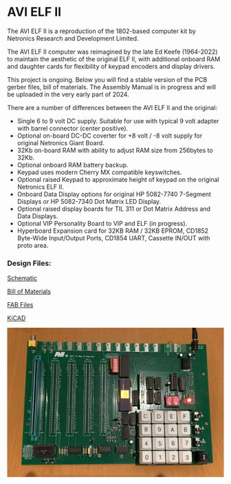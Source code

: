 # AVI ELF II
The AVI ELF II is a reproduction of the 1802-based computer kit by Netronics Research and Development Limited. 

The AVI ELF II computer was reimagined by the late Ed Keefe (1964-2022) to maintain the aesthetic of the original ELF II, with additional onboard RAM and daughter cards for flexibility of keypad encoders and display drivers.

This project is ongoing. Below you will find a stable version of the PCB gerber files, bill of materials. The Assembly Manual is in progress and will be uploaded in the very early part of 2024.

There are a number of differences between the AVI ELF II and the original:

* Single 6 to 9 volt DC supply. Suitable for use with typical 9 volt adapter with barrel connector (center positive).
* Optional on-board DC-DC coverter for +8 volt / -8 volt supply for original Netronics Giant Board.
* 32Kb on-board RAM with ability to adjust RAM size from 256bytes to 32Kb.
* Optional onboard RAM battery backup.
* Keypad uses modern Cherry MX compatible keyswitches.
* Optional raised Keypad to approximate height of keypad on the original Netronics ELF II.
* Onboard Data Display options for original HP 5082-7740 7-Segment Displays or HP 5082-7340 Dot Matrix LED Display.
* Optional raised display boards for TIL 311 or Dot Matrix Address and Data Displays.
* Optional VIP Personality Board to VIP and ELF (in progress).
* Hyperboard Expansion card for 32KB RAM / 32KB EPROM, CD1852 Byte-Wide Input/Output Ports, CD1854 UART, Cassette IN/OUT with proto area.


### Design Files:

[Schematic](notes/AVIELF2v1-Sch.pdf)

[Bill of Materials](notes/AVI%20ELF%20II%20Final%20BOM.xlsx)

[FAB Files](gerbers/AVIELF2v1-Gerbers.zip)

[KiCAD](kicad/AVIELF2v1-KiCad.zip)

![Image of the latest prototype of the AVI ELF II circuit board](photos/IMG_9843.jpeg)
